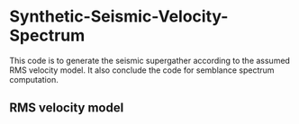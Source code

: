 # Synthetic-Seismic-Velocity-Spectrum
This code is to generate the seismic supergather according to the assumed RMS velocity model. It also conclude the code for semblance spectrum computation.

## RMS velocity model

